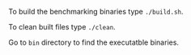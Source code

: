 To build the benchmarking binaries type `./build.sh`.

To clean built files type `./clean`.

Go to `bin` directory to find the executatble binaries.

